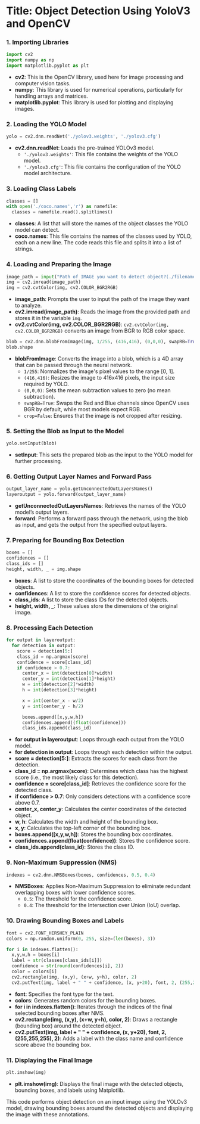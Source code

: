 # Title: Object Detection Using YoloV3 and OpenCV

### 1. **Importing Libraries**
```python
import cv2
import numpy as np
import matplotlib.pyplot as plt
```
- **cv2**: This is the OpenCV library, used here for image processing and computer vision tasks.
- **numpy**: This library is used for numerical operations, particularly for handling arrays and matrices.
- **matplotlib.pyplot**: This library is used for plotting and displaying images.

### 2. **Loading the YOLO Model**
```python
yolo = cv2.dnn.readNet('./yolov3.weights', './yolov3.cfg')
```
- **cv2.dnn.readNet**: Loads the pre-trained YOLOv3 model.
  - `'./yolov3.weights'`: This file contains the weights of the YOLO model.
  - `'./yolov3.cfg'`: This file contains the configuration of the YOLO model architecture.

### 3. **Loading Class Labels**
```python
classes = []
with open('./coco.names','r') as namefile:
  classes = namefile.read().splitlines()
```
- **classes**: A list that will store the names of the object classes the YOLO model can detect.
- **coco.names**: This file contains the names of the classes used by YOLO, each on a new line. The code reads this file and splits it into a list of strings.

### 4. **Loading and Preparing the Image**
```python
image_path = input("Path of IMAGE you want to detect object?(./filename.jpg)")
img = cv2.imread(image_path)
img = cv2.cvtColor(img, cv2.COLOR_BGR2RGB)
```
- **image_path**: Prompts the user to input the path of the image they want to analyze.
- **cv2.imread(image_path)**: Reads the image from the provided path and stores it in the variable `img`.
- **cv2.cvtColor(img, cv2.COLOR_BGR2RGB)**: `cv2.cvtColor(img, cv2.COLOR_BGR2RGB)` converts an image from BGR to RGB color space.

```python
blob = cv2.dnn.blobFromImage(img, 1/255, (416,416), (0,0,0), swapRB=True, crop=False)
blob.shape
```
- **blobFromImage**: Converts the image into a blob, which is a 4D array that can be passed through the neural network.
  - `1/255`: Normalizes the image's pixel values to the range [0, 1].
  - `(416,416)`: Resizes the image to 416x416 pixels, the input size required by YOLO.
  - `(0,0,0)`: Sets the mean subtraction values to zero (no mean subtraction).
  - `swapRB=True`: Swaps the Red and Blue channels since OpenCV uses BGR by default, while most models expect RGB.
  - `crop=False`: Ensures that the image is not cropped after resizing.

### 5. **Setting the Blob as Input to the Model**
```python
yolo.setInput(blob)
```
- **setInput**: This sets the prepared blob as the input to the YOLO model for further processing.

### 6. **Getting Output Layer Names and Forward Pass**
```python
output_layer_name = yolo.getUnconnectedOutLayersNames()
layeroutput = yolo.forward(output_layer_name)
```
- **getUnconnectedOutLayersNames**: Retrieves the names of the YOLO model’s output layers.
- **forward**: Performs a forward pass through the network, using the blob as input, and gets the output from the specified output layers.

### 7. **Preparing for Bounding Box Detection**
```python
boxes = []
confidences = []
class_ids = []
height, width, _ = img.shape
```
- **boxes**: A list to store the coordinates of the bounding boxes for detected objects.
- **confidences**: A list to store the confidence scores for detected objects.
- **class_ids**: A list to store the class IDs for the detected objects.
- **height, width, _**: These values store the dimensions of the original image.

### 8. **Processing Each Detection**
```python
for output in layeroutput:
  for detection in output:
    score = detection[5:]
    class_id = np.argmax(score)
    confidence = score[class_id]
    if confidence > 0.7:
      center_x = int(detection[0]*width)
      center_y = int(detection[1]*height)
      w = int(detection[2]*width)
      h = int(detection[3]*height)

      x = int(center_x - w/2)
      y = int(center_y - h/2)

      boxes.append([x,y,w,h])
      confidences.append((float(confidence)))
      class_ids.append(class_id)
```
- **for output in layeroutput**: Loops through each output from the YOLO model.
- **for detection in output**: Loops through each detection within the output.
- **score = detection[5:]**: Extracts the scores for each class from the detection.
- **class_id = np.argmax(score)**: Determines which class has the highest score (i.e., the most likely class for this detection).
- **confidence = score[class_id]**: Retrieves the confidence score for the detected class.
- **if confidence > 0.7**: Only considers detections with a confidence score above 0.7.
- **center_x, center_y**: Calculates the center coordinates of the detected object.
- **w, h**: Calculates the width and height of the bounding box.
- **x, y**: Calculates the top-left corner of the bounding box.
- **boxes.append([x,y,w,h])**: Stores the bounding box coordinates.
- **confidences.append(float(confidence))**: Stores the confidence score.
- **class_ids.append(class_id)**: Stores the class ID.

### 9. **Non-Maximum Suppression (NMS)**
```python
indexes = cv2.dnn.NMSBoxes(boxes, confidences, 0.5, 0.4)
```
- **NMSBoxes**: Applies Non-Maximum Suppression to eliminate redundant overlapping boxes with lower confidence scores.
  - `0.5`: The threshold for the confidence score.
  - `0.4`: The threshold for the Intersection over Union (IoU) overlap.

### 10. **Drawing Bounding Boxes and Labels**
```python
font = cv2.FONT_HERSHEY_PLAIN
colors = np.random.uniform(0, 255, size=(len(boxes), 3))

for i in indexes.flatten():
  x,y,w,h = boxes[i]
  label = str(classes[class_ids[i]])
  confidence = str(round(confidences[i], 2))
  color = colors[i]
  cv2.rectangle(img, (x,y), (x+w, y+h), color, 2)
  cv2.putText(img, label + " " + confidence, (x, y+20), font, 2, (255,255,255), 2)
```
- **font**: Specifies the font type for the text.
- **colors**: Generates random colors for the bounding boxes.
- **for i in indexes.flatten()**: Iterates through the indices of the final selected bounding boxes after NMS.
- **cv2.rectangle(img, (x,y), (x+w, y+h), color, 2)**: Draws a rectangle (bounding box) around the detected object.
- **cv2.putText(img, label + " " + confidence, (x, y+20), font, 2, (255,255,255), 2)**: Adds a label with the class name and confidence score above the bounding box.

### 11. **Displaying the Final Image**
```python
plt.imshow(img)
```
- **plt.imshow(img)**: Displays the final image with the detected objects, bounding boxes, and labels using Matplotlib.

This code performs object detection on an input image using the YOLOv3 model, drawing bounding boxes around the detected objects and displaying the image with these annotations.
